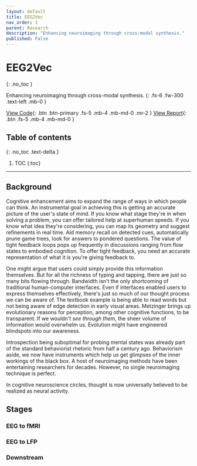 ```yaml
---
layout: default
title: EEG2Vec
nav_order: 1
parent: Research
description: "Enhancing neuroimaging through cross-modal synthesis."
published: False
---
```


# EEG2Vec
{: .no_toc }

Enhancing neuroimaging through cross-modal synthesis.
{: .fs-6 .fw-300 .text-left .mb-0 }

[View Code](https://github.com/paulbricman/EEG2fMRI/tree/master/code){: .btn .btn-primary .fs-5 .mb-4 .mb-md-0 .mr-2 } [View Report](https://raw.githubusercontent.com/paulbricman/EEG2fMRI/master/article/EEG2fMRI%20report.pdf){: .btn .fs-5 .mb-4 .mb-md-0 }

## Table of contents
{: .no_toc .text-delta }

1. TOC
{:toc}

---

## Background

Cognitive enhancement aims to expand the range of ways in which people can think. An instrumental goal in achieving this is getting an accurate picture of the user's state of mind. If you know what stage they're in when solving a problem, you can offer tailored help at superhuman speeds. If you know what idea they're considering, you can map its geometry and suggest refinements in real time. Aid memory recall on detected cues, automatically prune game trees, look for answers to pondered questions. The value of tight feedback loops pops up frequently in discussions ranging from flow states to embodied cognition. To offer tight feedback, you need an accurate representation of what it is you're giving feedback to.

One might argue that users could simply provide this information themselves. But for all the richness of typing and tapping, there are just so many bits flowing through. Bandwidth isn't the only shortcoming of traditional human-computer interfaces. Even if interfaces enabled users to express themselves effectively, there's just so much of our thought process we can be aware of. The textbook example is being able to read words but not being aware of edge detection in early visual areas. Metzinger brings up evolutionary reasons for perception, among other cognitive functions, to be transparent. If we wouldn't *see through them*, the sheer volume of information would overwhelm us. Evolution might have engineered blindspots into our awareness.

Introspection being suboptimal for probing mental states was already part of the standard behaviorist rhetoric from half a century ago. Behaviorism aside, we now have instruments which help us get glimpses of the inner workings of the black box. A host of neuroimaging methods have been entertaining researchers for decades. However, no single neuroimaging technique is perfect.

In cognitive neuroscience circles, thought is now universally believed to be realized as neural activity.

## Stages

### EEG to fMRI

### EEG to LFP

### Downstream

